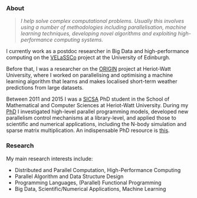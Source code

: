 ### About

> *I help solve complex computational problems. Usually this involves using a number of methodologies including parallelisation, machine learning techniques, developing novel algorithms and exploiting high-performance computing systems.*

I currently work as a postdoc researcher in Big Data and high-performance computing on the [VELaSSCo](http://velassco.atosresearch.eu/) project at the University of Edinburgh. 

Before that, I was a researcher on the [ORIGIN](http://www.origin-energy.eu) project at Heriot-Watt University, where I worked on parallelising and optimising a machine learning algorithm that learns and makes localised short-term weather predictions from large datasets.

Between 2011 and 2015 I was a [SICSA](http://www.sicsa.ac.uk/) PhD student in the School of Mathematical and Computer Sciences at Heriot-Watt University. During my [PhD](http://www.ros.hw.ac.uk/handle/10399/2990) I investigated high-level parallel programming models, developed new parallelism control mechanisms at a library-level, and applied those to scientific and numerical applications, including the N-body simulation and sparse matrix multiplication. An indispensable PhD resource is [this](http://phdcomics.com/).

### Research 
My main research interests include:

- Distributed and Parallel Computation, High-Performance Computing
- Parallel Algorithm and Data Structure Design
- Programming Languages, (Parallel) Functional Programming
- Big Data, Scientific/Numerical Applications, Machine Learning
